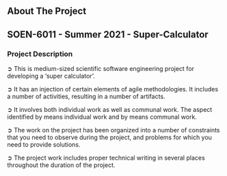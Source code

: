 ## About The Project

## SOEN-6011 - Summer 2021 - Super-Calculator


### Project Description

➲  This is medium-sized scientific software engineering project for developing a ‘super calculator’.  

➲ It has an injection of certain elements of agile methodologies. It includes a number of activities, resulting in a number of artifacts.  

➲ It involves both individual work as well as communal work. The aspect identified by
means individual work and by means communal work. 

➲ The work on the project has been organized into a number of constraints that you need to observe during the project, and problems for which you need to provide solutions.

➲ The project work includes proper technical writing in several places throughout the duration of the project.